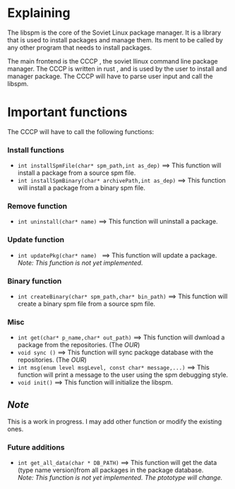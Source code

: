 # Explaining 
The libspm is the core of the Soviet Linux package manager. It is a library that is used to install packages and manage them.
Its ment to be called by any other program that needs to install packages.

The main frontend is the CCCP , the soviet llinux command line package manager.
The CCCP is written in rust , and is used by the user to install and manager package.
The CCCP will have to parse user input and call the libspm.


# Important functions 

The CCCP will have to call the following functions:

### Install functions 

 - `int installSpmFile(char* spm_path,int as_dep)` ==> This function will install a package from a source spm file.
 - `int installSpmBinary(char* archivePath,int as_dep)` ==> This function will install a package from a binary spm file.

### Remove function
 - `int uninstall(char* name)` ==> This function will uninstall a package.

### Update function

 - `int updatePkg(char* name) ` ==> This function will update a package.  
 _Note: This function is not yet implemented._


### Binary function
 - `int createBinary(char* spm_path,char* bin_path)` ==> This function will create a binary spm file from a source spm file.

### Misc
 - `int get(char* p_name,char* out_path)` ==> This function will dwnload a package from the repositories. (The _OUR_)
 - `void sync ()` ==> This function will sync packqge database with the repositories. (The _OUR_)
 - `int msg(enum level msgLevel, const char* message,...)` ==> This function will print a message to the user using the spm debugging style.
 - `void init()` ==> This function will initialize the libspm.

## _Note_

This is a work in progress. I may add other function or modify the existing ones.

### Future additions
 - `int get_all_data(char * DB_PATH)` ==> This function will get the data (type name version)from all packages in the package database.   
 _Note: This function is not yet implemented. The ptototype will change._

